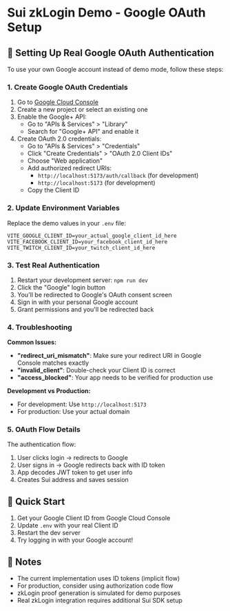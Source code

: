 # Sui zkLogin Demo - Google OAuth Setup

## 🔧 Setting Up Real Google OAuth Authentication

To use your own Google account instead of demo mode, follow these steps:

### 1. Create Google OAuth Credentials

1. Go to [Google Cloud Console](https://console.cloud.google.com/)
2. Create a new project or select an existing one
3. Enable the Google+ API:
   - Go to "APIs & Services" > "Library"
   - Search for "Google+ API" and enable it
4. Create OAuth 2.0 credentials:
   - Go to "APIs & Services" > "Credentials"
   - Click "Create Credentials" > "OAuth 2.0 Client IDs"
   - Choose "Web application"
   - Add authorized redirect URIs:
     - `http://localhost:5173/auth/callback` (for development)
     - `http://localhost:5173` (for development)
   - Copy the Client ID

### 2. Update Environment Variables

Replace the demo values in your `.env` file:

```env
VITE_GOOGLE_CLIENT_ID=your_actual_google_client_id_here
VITE_FACEBOOK_CLIENT_ID=your_facebook_client_id_here
VITE_TWITCH_CLIENT_ID=your_twitch_client_id_here
```

### 3. Test Real Authentication

1. Restart your development server: `npm run dev`
2. Click the "Google" login button
3. You'll be redirected to Google's OAuth consent screen
4. Sign in with your personal Google account
5. Grant permissions and you'll be redirected back

### 4. Troubleshooting

**Common Issues:**

- **"redirect_uri_mismatch"**: Make sure your redirect URI in Google Console matches exactly
- **"invalid_client"**: Double-check your Client ID is correct
- **"access_blocked"**: Your app needs to be verified for production use

**Development vs Production:**
- For development: Use `http://localhost:5173`
- For production: Use your actual domain

### 5. OAuth Flow Details

The authentication flow:
1. User clicks login → redirects to Google
2. User signs in → Google redirects back with ID token
3. App decodes JWT token to get user info
4. Creates Sui address and saves session

## 🚀 Quick Start

1. Get your Google Client ID from Google Cloud Console
2. Update `.env` with your real Client ID
3. Restart the dev server
4. Try logging in with your Google account!

## 📝 Notes

- The current implementation uses ID tokens (implicit flow)
- For production, consider using authorization code flow
- zkLogin proof generation is simulated for demo purposes
- Real zkLogin integration requires additional Sui SDK setup
